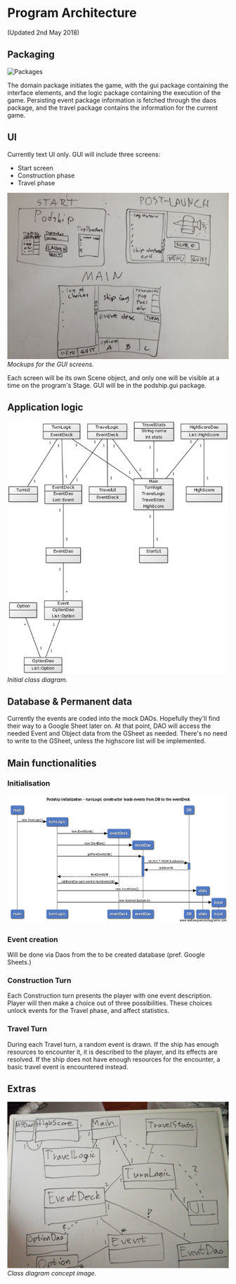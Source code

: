 # Program Architecture
(Updated 2nd May 2018)

## Packaging
![Packages](images/podship.packaging.png)

The domain package initiates the game, with the gui package containing the interface elements, and the logic package containing the execution of the game. Persisting event package information is fetched through the daos package, and the travel package contains the information for the current game.

## UI
Currently text UI only. GUI will include three screens:
- Start screen
- Construction phase
- Travel phase

![UI mockups](images/ui_mockups.jpg)
_Mockups for the GUI screens._

Each screen will be its own Scene object, and only one will be visible at a time on the program's Stage. GUI will be in the podship.gui package.

## Application logic

![Class diagram v0.1](images/class_diagram.jpg)
_Initial class diagram._



## Database & Permanent data
Currently the events are coded into the mock DAOs. Hopefully they'll find their way to a Google Sheet later on. At that point, DAO will access the needed Event and Object data from the GSheet as needed. There's no need to write to the GSheet, unless the highscore list will be implemented.


## Main functionalities

### Initialisation
![Sequence diagram of TurnLogic constructor, i.e. game initialisation](images/sequence_diagram_turnLogic_constructor.png)

### Event creation
Will be done via Daos from the to be created database (pref. Google Sheets.)

### Construction Turn
Each Construction turn presents the player with one event description. Player will then make a choice out of three possibilities. These choices unlock events for the Travel phase, and affect statistics.

### Travel Turn
During each Travel turn, a random event is drawn. If the ship has enough resources to encounter it, it is described to the player, and its effects are resolved.
If the ship does not have enough resources for the encounter, a basic travel event is encountered instead.

## Extras
![Class diagram concept](images/class_diagram_concept.jpg)
_Class diagram concept image._
